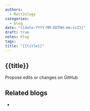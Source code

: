```yaml
---
authors:
  - Matt2ology
categories:
  - blog
date: "{{date:YYYY-MM-DDTHH:mm:ssZ}}"
draft: true
notes: blog
tags:
title: "{{title}}"
---
```


## {{title}}

<!-- [Propose edits or changes on GitHub](link to GitHub repo of file) -->

Propose edits or changes on GitHub

## Related blogs

<!-- [Related blog post]({{< relref "/post/blog/path_to_file" >}}) -->

-
